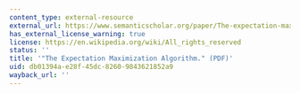 ```yaml
---
content_type: external-resource
external_url: https://www.semanticscholar.org/paper/The-expectation-maximization-algorithm-Moon/18068f0605ef8f1a7767c816e9e469ff2515ef0a
has_external_license_warning: true
license: https://en.wikipedia.org/wiki/All_rights_reserved
status: ''
title: '"The Expectation Maximization Algorithm." (PDF)'
uid: db01394a-e28f-45dc-8260-9843621852a9
wayback_url: ''
---
```

